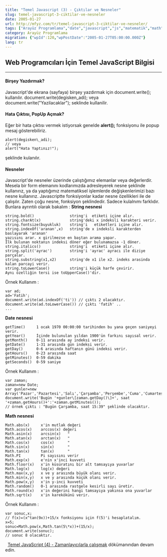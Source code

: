 ```yaml
---
title: "Temel Javascript (3) - Çıktılar ve Nesneler"
slug: temel-javascript-3-ciktilar-ve-nesneler
date: 2005-01-27
url: http://mfyz.com/tr/temel-javascript-3-ciktilar-ve-nesneler/
tags: ["Arayüz Programlama","date","javascript","js","matematik","math","string","tarih"]
category: Arayüz Programlama
migration: {"wpId":120,"wpPostDate":"2005-01-27T05:00:00.000Z"}
lang: tr
---
```


## Web Programcıları İçin Temel JavaScript Bilgisi

* * *

#### Birşey Yazdırmak?

Javascript'de ekrana (sayfaya) birşey yazdırmak için document.write(); kullanılır. document.write(degisken\_adi); veya document.write("Yazilacaklar"); seklinde kullanilir.

#### Hata Çıktısı, PopUp Açmak?

Eğer bir hata çıktısı vermek istiyorsak genelde **alert();** fonksiyonu ile popup mesaj gösterebiliriz.
```
alert(degisken\_adi);
// veya
alert("Hata Yaptınız!");

```
şeklinde kulanılır.

#### Nesneler

Javascript'de nesneler üzerinde çalıştığımız elemanlar veya değerlerdir. Mesela bir form elemanını kodlarımızda adresleyerek nesne şeklinde kullanırız, ya da yaptığımız matematiksel işlemlerde değişkenlerimizi bazı nesne kullanırız. Javascriptte fonksiyonlar kadar nesne özellikleri ile de çalışılır. Zaten çoğu nesne, fonksiyon şeklindedir. Sadece kulalnımı farklıdır. Bunlara ayrıntılı olarak bakalım : **String nesnesi**
```
string.bold()                string'i  etiketi içine alır.
string.charAt(x)             string'deki x indeksli karakteri verir.
string.fontsize(buyukluk)    string'i   etiketleri içine alır.
string.indexOf('aranan',x)   string'de x indeksli karakterden baslayarak 'aranan'
yazısını arar. x girilmezse en baştan arama yapar.
İlk bulunan noktanın indeksi döner eğer bulunamazsa -1 döner.
string.italics()             string'i  etiketi içine alır.
string.split('ayrac')        string'i 'ayrac' ayracı ile diziye parçalar.
string.substring(x1,x2)      string'de x1 ile x2. indeks arasinda kalan parcayi verir.
string.toLowerCase()         string'i küçük harfe çevirir.
Aynı özelliğin tersi ise toUpperCase()'dir.

```
Örnek Kullanım :
```
var ad;
ad='Fatih';
document.write(ad.indexOf('ti')) // çıktı 2 olacaktır.
document.write(ad.toLowerCase()) // çıktı 'fatih' ..
...

```
**Date nesnesi**
```
getTime()     1 ocak 1970 00:00:00 tarihinden bu yana geçen saniyeyi verir.
getYear()     İçinde bulunulan yıldan 1900'ün farkını sayısal verir.
getMonth()    0-11 arasında ay indeksi verir.
getDate()     1-31 arasında gün indeksi verir.
getDay()      0-6 arasında haftanın günü indeksi verir.
getHours()    0-23 arasında saat
getMinutes()  0-59 dakika
getSeconds()  0-59 saniye

```
Örnek Kullanım :
```
var zaman;
zaman=new Date;
var gunler=new Array('Pazar','Pazartesi','Salı','Çarşamba','Perşembe','Cuma','Cumartesi');
document.write('Bugün '+gunler\[zaman.getDay()\]+', saat '+zaman.getHours()+':'+zaman.getMinutes());
// örnek çıktı : "Bugün Çarşamba, saat 15:39" şeklinde olacaktır.

```
**Math nesnesi**
```
Math.abs(x)     x'in mutlak değeri
Math.acos(x)    arccos(x) değeri
Math.asin(x)    arcsin(x)   "
Math.atan(x)    arctan(x)   "
Math.cos(x)     cos(x)      "
Math.sin(x)     sin(x)      "
Math.tan(x)     tan(x)      "
Math.PI         Pi sayısını verir
Math.exp(x)     e'nin x'inci kuvveti
Math.floor(x)   x'in küsüratını bir alt tamsayıya yuvarlar
Math.log(x)     log(x) değeri
Math.max(x,y)   x ve y arasında büyük olanı verir.
Math.min(x,y)   x ve y arasında küçük olanı verir.
Math.pow(x,y)   x'in y-inci kuvveti
Math.random()   0-1 arasında rastgele kesirli sayı üretir.
Math.round(x)   x'in değerini hangi tamsayıya yakınsa ona yuvarlar
Math.sqrt(x)    x'in karekökünü verir.

```
Örnek Kullanım :
```
var sonuc,x;
// f(x)=(x^tan(9x))+15/x fonksiyonu için f(5)'i hesaplatalım.
x=5;
sonuc=Math.pow(x,Math.tan(5\*x))+(15/x);
document.write(sonuc);
// sonuc 8 olacaktır.

```
  [Temel JavaScript (4) - Zamanlayıcılarla çalışmak]("http://www.mfyz.com/?/dokuman/87/temel-javascript-4---zamanlayicilarla-calismak/") dökümanından devam edin.